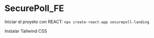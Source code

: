 # SecurePoll_FE

Iniciar el proyeto con REACT:
```npx create-react-app securepoll-landing```

Instalar Tailwind CSS
``` ```